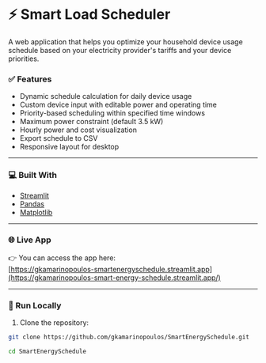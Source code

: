 # ⚡ Smart Load Scheduler

A web application that helps you optimize your household device usage schedule based on your electricity provider's tariffs and your device priorities.

### ✅ Features
- Dynamic schedule calculation for daily device usage
- Custom device input with editable power and operating time
- Priority-based scheduling within specified time windows
- Maximum power constraint (default 3.5 kW)
- Hourly power and cost visualization
- Export schedule to CSV
- Responsive layout for desktop

---

### 💻 Built With
- [Streamlit](https://streamlit.io/)
- [Pandas](https://pandas.pydata.org/)
- [Matplotlib](https://matplotlib.org/)
---

### 🌐 Live App

👉 You can access the app here:  
[https://gkamarinopoulos-smartenergyschedule.streamlit.app](https://gkamarinopoulos-smart-energy-schedule.streamlit.app/)

---

### 🚀 Run Locally

1. Clone the repository:
```bash
git clone https://github.com/gkamarinopoulos/SmartEnergySchedule.git

cd SmartEnergySchedule
